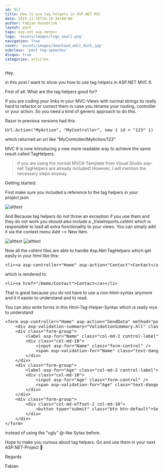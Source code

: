 ```yaml
---
id: 817
title: How to use tag helpers in ASP.NET MVC
date: 2015-11-16T20:18:34+00:00
author: Fabian Gosebrink
layout: post
tags: asp.net asp.netmvc 
logo: 'assets/images/logo_small.png'
navigation: True
cover: 'assets/images/download_edit_dark.jpg'
subclass: 'post tag-speeches'
disqus: true
categories: articles
---
```


Hey,

in this post I want to show you how to use tag helpers in ASP.NET MVC 6.

First of all: What are the tag helpers good for?

If you are coding your links in your MVC-Views with normal strings its really hard to refactor or correct them in case you rename your routing, controller or your action. So you need a kind of generic approach to do this.

Razor in previous versions had this

<pre class="lang:c# decode:true ">Url.Action("MyAction", "MyController", new { id = "123" })</pre>

which returned an url like "MyController/MyAction/123"

MVC 6 is now introducing a new more readable way to achieve the same result called TagHelpers.

> If you are using the normal MVC6-Template from Visual Studio asp-net TagHelpers are already included! However, I will mention the necessary steps anyway.

Getting started:

First make sure you included a reference to the tag helpers in your project.json

![alttext]({{site.baseurl}}assets/articles/2015-11/bc1c8d13-1a2a-4e9c-b8c9-4d21ae512b93.png)

And Because tag helpers do not throw an exception if you use them and they do not work you should also include a _ViewImports.cshtml which is responsible to load all extra functionality to your views. You can simply add it via the context menu Add &#8211;> New Item.

![alttext]({{site.baseurl}}assets/articles/2015-11/7ef2ff9d-2743-4bbd-8c80-74f734df4dbb.png) ![alttext](http://offering.solutions/wp-content/uploads/2015/11/TagHelpers_3.png)

Now all the cshtml files are able to handle Asp.Net-TagHelpers which get easily in your html like this:

<pre class="lang:xhtml decode:true ">&lt;li&gt;&lt;a asp-controller="Home" asp-action="Contact"&gt;Contact&lt;/a&gt;&lt;/li&gt;</pre>

which is rendered to

<pre class="lang:xhtml decode:true ">&lt;li&gt;&lt;a href="/Home/Contact"&gt;Contact&lt;/a&gt;&lt;/li&gt;
</pre>

That is great because you do not have to use a non-html-syntax anymore and it it easier to understand and to read.

You can also write forms in this Html-Tag-Helper-Syntax which is really nice to understand

<pre class="lang:xhtml decode:true ">&lt;form asp-controller="Home" asp-action="SendData" method="post" class="form-horizontal" role="form"&gt;
    &lt;div asp-validation-summary="ValidationSummary.All" class="text-danger"&gt;&lt;/div&gt;
    &lt;div class="form-group"&gt;
        &lt;label asp-for="Name" class="col-md-2 control-label"&gt;&lt;/label&gt;
        &lt;div class="col-md-10"&gt;
            &lt;input asp-for="Name" class="form-control" /&gt;
            &lt;span asp-validation-for="Name" class="text-danger"&gt;&lt;/span&gt;
        &lt;/div&gt;
    &lt;/div&gt;
    &lt;div class="form-group"&gt;
        &lt;label asp-for="Age" class="col-md-2 control-label"&gt;&lt;/label&gt;
        &lt;div class="col-md-10"&gt;
            &lt;input asp-for="Age" class="form-control" /&gt;
            &lt;span asp-validation-for="Age" class="text-danger"&gt;&lt;/span&gt;
        &lt;/div&gt;
    &lt;/div&gt;
    &lt;div class="form-group"&gt;
        &lt;div class="col-md-offset-2 col-md-10"&gt;
            &lt;button type="submit" class="btn btn-default"&gt;Send person&lt;/button&gt;
        &lt;/div&gt;
    &lt;/div&gt;
&lt;/form&gt;</pre>

instead of using the "ugly" @-like Sytax before.

Hope to make you curious about tag helpers. Go and use them in your next ASP.NET-Project 🙂

Regards

Fabian
